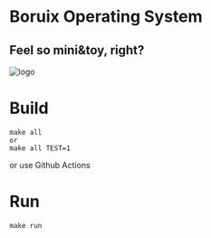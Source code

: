 # Boruix Operating System
## Feel so mini&toy, right?
![logo](https://github.com/user-attachments/assets/cb05dd2c-c668-4b43-8a25-5b73867aa3e8)

# Build
```
make all
or
make all TEST=1
```
or use Github Actions
# Run
```
make run
```

